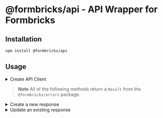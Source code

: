 # @formbricks/api - API Wrapper for Formbricks

## Installation

```bash
npm install @formbricks/api
```

## Usage

<details>
<summary>Create API Client</summary>

```ts
import { FormbricksAPI, EnvironmentId } from "@formbricks/api";

const api = new FormbricksAPI({
  apiHost: "http://localhost:3000",
  environmentId: "clgwh8maj0005n2f66pwzev3r" as EnvironmentId,
});
```

</details>

> **Note**
> All of the following methods return a `Result` from the `@formbricks/errors` package.

<details>
<summary>Create a new response</summary>

```ts
const response = await api.createResponse({
  surveyId: "......" as SurveyId,
  personId: "......" as PersonId,
  data: {
    questionId: "response",
  },
});
```

</details>

<details>
<summary>Update an existing response</summary>

```ts
const response = await api.updateResponse({
  responseId: "......" as ResponseId, // If you pass response.value.id from createResponse, you dont need 'as ResponseId'
  data: {
    questionId: "response",
  },
});
```

</details>
